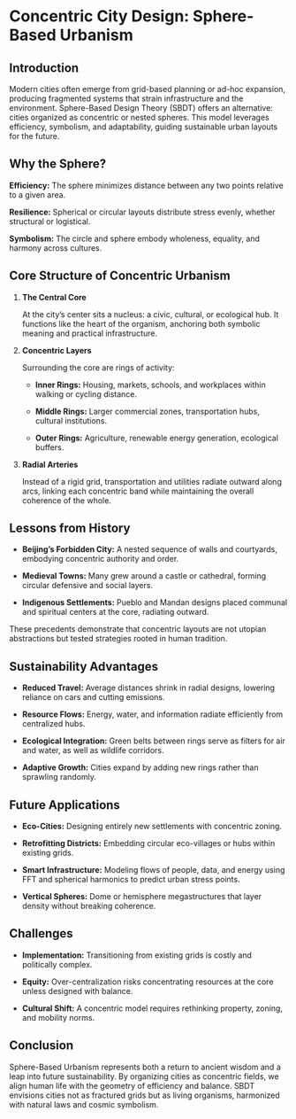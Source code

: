 # Concentric City Design: Sphere-Based Urbanism

## Introduction

Modern cities often emerge from grid-based planning or ad-hoc expansion, producing fragmented systems that strain infrastructure and the environment. Sphere-Based Design Theory (SBDT) offers an alternative: cities organized as concentric or nested spheres. This model leverages efficiency, symbolism, and adaptability, guiding sustainable urban layouts for the future.

## Why the Sphere?

**Efficiency:** The sphere minimizes distance between any two points relative to a given area.

**Resilience:** Spherical or circular layouts distribute stress evenly, whether structural or logistical.

**Symbolism:** The circle and sphere embody wholeness, equality, and harmony across cultures.

## Core Structure of Concentric Urbanism

1. **The Central Core**

   At the city’s center sits a nucleus: a civic, cultural, or ecological hub. It functions like the heart of the organism, anchoring both symbolic meaning and practical infrastructure.

2. **Concentric Layers**

   Surrounding the core are rings of activity:

   - **Inner Rings:** Housing, markets, schools, and workplaces within walking or cycling distance.

   - **Middle Rings:** Larger commercial zones, transportation hubs, cultural institutions.

   - **Outer Rings:** Agriculture, renewable energy generation, ecological buffers.

3. **Radial Arteries**

   Instead of a rigid grid, transportation and utilities radiate outward along arcs, linking each concentric band while maintaining the overall coherence of the whole.

## Lessons from History

- **Beijing’s Forbidden City:** A nested sequence of walls and courtyards, embodying concentric authority and order.

- **Medieval Towns:** Many grew around a castle or cathedral, forming circular defensive and social layers.

- **Indigenous Settlements:** Pueblo and Mandan designs placed communal and spiritual centers at the core, radiating outward.

These precedents demonstrate that concentric layouts are not utopian abstractions but tested strategies rooted in human tradition.

## Sustainability Advantages

- **Reduced Travel:** Average distances shrink in radial designs, lowering reliance on cars and cutting emissions.

- **Resource Flows:** Energy, water, and information radiate efficiently from centralized hubs.

- **Ecological Integration:** Green belts between rings serve as filters for air and water, as well as wildlife corridors.

- **Adaptive Growth:** Cities expand by adding new rings rather than sprawling randomly.

## Future Applications

- **Eco-Cities:** Designing entirely new settlements with concentric zoning.

- **Retrofitting Districts:** Embedding circular eco-villages or hubs within existing grids.

- **Smart Infrastructure:** Modeling flows of people, data, and energy using FFT and spherical harmonics to predict urban stress points.

- **Vertical Spheres:** Dome or hemisphere megastructures that layer density without breaking coherence.

## Challenges

- **Implementation:** Transitioning from existing grids is costly and politically complex.

- **Equity:** Over-centralization risks concentrating resources at the core unless designed with balance.

- **Cultural Shift:** A concentric model requires rethinking property, zoning, and mobility norms.

## Conclusion

Sphere-Based Urbanism represents both a return to ancient wisdom and a leap into future sustainability. By organizing cities as concentric fields, we align human life with the geometry of efficiency and balance. SBDT envisions cities not as fractured grids but as living organisms, harmonized with natural laws and cosmic symbolism.

